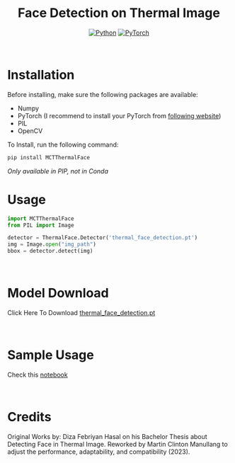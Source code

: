 <div align="center">

# Face Detection on Thermal Image
<a href="https://www.python.org/"><img alt="Python" src="https://img.shields.io/badge/-Python 3.7+-blue?style=for-the-badge&logo=python&logoColor=white"></a>
<a href="https://pytorch.org/get-started/locally/"><img alt="PyTorch" src="https://img.shields.io/badge/-PyTorch 1.8+-ee4c2c?style=for-the-badge&logo=pytorch&logoColor=white"></a>

<br>
</div>

# Installation

Before installing, make sure the following packages are available:
- Numpy
- PyTorch (I recommend to install your PyTorch from [following website](https://pytorch.org/))
- PIL
- OpenCV

To Install, run the following command:
```bash
pip install MCTThermalFace
```

*Only available in PIP, not in Conda*

# Usage
```python
import MCTThermalFace
from PIL import Image

detector = ThermalFace.Detector('thermal_face_detection.pt')
img = Image.open("img_path")
bbox = detector.detect(img)
```

<br>

# Model Download
Click Here To Download [thermal_face_detection.pt](https://github.com/mctosima/MCTThermalFace/blob/master/thermal_face_detection.pt)

<br>

# Sample Usage
Check this [notebook](https://github.com/mctosima/MCTThermalFace/blob/master/how_to_use.ipynb)

<br>

# Credits
Original Works by: Diza Febriyan Hasal on his Bachelor Thesis about Detecting Face in Thermal Image. Reworked by Martin Clinton Manullang to adjust the performance, adaptability, and compatibility (2023). 